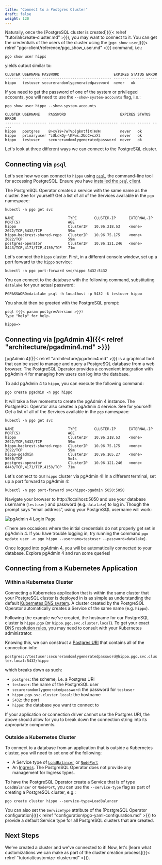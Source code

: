 ```yaml
---
title: "Connect to a Postgres Cluster"
draft: false
weight: 120
---
```


Naturally, once the [PostgreSQL cluster is created]({{< relref "tutorial/create-cluster.md" >}}), you may want to connect to it. You can get the credentials of the users of the cluster using the [`pgo show user`]({{< relref "pgo-client/reference/pgo_show_user.md" >}}) command, i.e.:

```
pgo show user hippo
```

yields output similar to:

```
CLUSTER USERNAME PASSWORD                         EXPIRES STATUS ERROR
------- -------- -------------------------------- ------- ------ -----
hippo   testuser securerandomlygeneratedpassword  never   ok
```

If you need to get the password of one of the system or privileged accounts, you will need to use the `--show-system-accounts` flag, i.e.:

```
pgo show user hippo --show-system-accounts
```

```
CLUSTER USERNAME    PASSWORD                         EXPIRES STATUS ERROR
------- ----------- -------------------------------- ------- ------ -----         
hippo   postgres    B>xy}9+7wTVp)gkntf}X|H@N         never   ok           
hippo   primaryuser ^zULckQy-\KPws:2UoC+szXl         never   ok  
hippo   testuser    securerandomlygeneratedpassword  never   ok
```

Let's look at three different ways we can connect to the PostgreSQL cluster.

## Connecting via `psql`

Let's see how we can connect to `hippo` using [`psql`](https://www.postgresql.org/docs/current/app-psql.html), the command-line tool for accessing PostgreSQL. Ensure you have [installed the `psql` client](https://www.pg.percona.com/developers/download-postgres/binaries/postgresql12).

The PostgreSQL Operator creates a service with the same name as the cluster. See for yourself! Get a list of all of the Services available in the `pgo` namespace:

```
kubectl -n pgo get svc

NAME                         TYPE        CLUSTER-IP      EXTERNAL-IP   PORT(S)                      AGE
hippo                        ClusterIP   10.96.218.63    <none>        2022/TCP,5432/TCP            59m
hippo-backrest-shared-repo   ClusterIP   10.96.75.175    <none>        2022/TCP                     59m
postgres-operator            ClusterIP   10.96.121.246   <none>        8443/TCP,4171/TCP,4150/TCP   71m
```

Let's connect the `hippo` cluster. First, in a different console window, set up a port forward to the `hippo` service:

```
kubectl -n pgo port-forward svc/hippo 5432:5432
```

You can connect to the database with the following command, substituting `datalake` for your actual password:

```
PGPASSWORD=datalake psql -h localhost -p 5432 -U testuser hippo
```

You should then be greeted with the PostgreSQL prompt:

```
psql ({{< param postgresVersion >}})
Type "help" for help.

hippo=>
```

## Connecting via [pgAdmin 4]({{< relref "architecture/pgadmin4.md" >}})

[pgAdmin 4]({{< relref "architecture/pgadmin4.md" >}}) is a graphical tool that can be used to manage and query a PostgreSQL database from a web browser. The PostgreSQL Operator provides a convenient integration with pgAdmin 4 for managing how users can log into the database.

To add pgAdmin 4 to `hippo`, you can execute the following command:

```
pgo create pgadmin -n pgo hippo
```

It will take a few moments to create the pgAdmin 4 instance. The PostgreSQL Operator also creates a pgAdmin 4 service. See for yourself! Get a list of all of the Services available in the `pgo` namespace:

```
kubectl -n pgo get svc

NAME                         TYPE        CLUSTER-IP      EXTERNAL-IP   PORT(S)                      AGE
hippo                        ClusterIP   10.96.218.63    <none>        2022/TCP,5432/TCP            59m
hippo-backrest-shared-repo   ClusterIP   10.96.75.175    <none>        2022/TCP                     59m
hippo-pgadmin                ClusterIP   10.96.165.27    <none>        5050/TCP                     5m1s
postgres-operator            ClusterIP   10.96.121.246   <none>        8443/TCP,4171/TCP,4150/TCP   71m
```

Let's connect to our `hippo` cluster via pgAdmin 4! In a different terminal, set up a port forward to pgAdmin 4:

```
kubectl -n pgo port-forward svc/hippo-pgadmin 5050:5050
```

Navigate your browser to http://localhost:5050 and use your database username (`testuser`) and password (e.g. `datalake`) to log in. Though the prompt says “email address”, using your PostgreSQL username will work:

![pgAdmin 4 Login Page](/images/pgadmin4-login2.png)

(There are occasions where the initial credentials do not properly get set in pgAdmin 4. If you have trouble logging in, try running the command `pgo update user -n pgo hippo --username=testuser --password=datalake`).

Once logged into pgAdmin 4, you will be automatically connected to your database. Explore pgAdmin 4 and run some queries!

## Connecting from a Kubernetes Application

### Within a Kubernetes Cluster

Connecting a Kubernetes application that is within the same cluster that your PostgreSQL cluster is deployed in is as simple as understanding the default [Kubernetes DNS system](https://kubernetes.io/docs/concepts/services-networking/dns-pod-service/#what-things-get-dns-names). A cluster created by the PostgreSQL Operator automatically creates a Service of the same name (e.g. `hippo`).

Following the example we've created, the hostname for our PostgreSQL cluster is `hippo.pgo` (or `hippo.pgo.svc.cluster.local`). To get your exact [DNS resolution rules](https://kubernetes.io/docs/tasks/administer-cluster/dns-debugging-resolution/), you may need to consult with your Kubernetes administrator.

Knowing this, we can construct a [Postgres URI](https://www.postgresql.org/docs/current/libpq-connect.html#LIBPQ-CONNSTRING) that contains all of the connection info:

`postgres://testuser:securerandomlygeneratedpassword@hippo.pgo.svc.cluster.local:5432/hippo`

which breaks down as such:

- `postgres`: the scheme, i.e. a Postgres URI
- `testuser`: the name of the PostgreSQL user
- `securerandomlygeneratedpassword`: the password for `testuser`
- `hippo.pgo.svc.cluster.local`: the hostname
- `5432`: the port
- `hippo`: the database you want to connect to

If your application or connection driver cannot use the Postgres URI, the above should allow for you to break down the connection string into its appropriate components.

### Outside a Kubernetes Cluster

To connect to a database from an application that is outside a Kubernetes cluster, you will need to set one of the following:

- A Service type of [`LoadBalancer`](https://kubernetes.io/docs/concepts/services-networking/service/#loadbalancer) or [`NodePort`](https://kubernetes.io/docs/concepts/services-networking/service/#nodeport)
- An [Ingress](https://kubernetes.io/docs/concepts/services-networking/ingress/). The PostgreSQL Operator does not provide any management for Ingress types.

To have the PostgreSQL Operator create a Service that is of type `LoadBalancer` or `NodePort`, you can use the `--service-type` flag as part of creating a PostgreSQL cluster, e.g.:

```
pgo create cluster hippo --service-type=LoadBalancer
```

You can also set the `ServiceType` attribute of the [PostgreSQL Operator configuration]({{< relref "configuration/pgo-yaml-configuration.md" >}}) to provide a default Service type for all PostgreSQL clusters that are created.

## Next Steps

We've created a cluster and we've connected to it! Now, let's [learn what customizations we can make as part of the cluster creation process]({{< relref "tutorial/customize-cluster.md" >}}).
